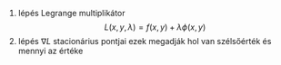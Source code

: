 1. lépés Legrange multiplikátor
	$$L(x,y,\lambda)=f(x,y)+\lambda\phi(x,y)$$
2. lépés $\nabla L$ stacionárius pontjai
ezek megadják hol van szélsőérték és mennyi az értéke